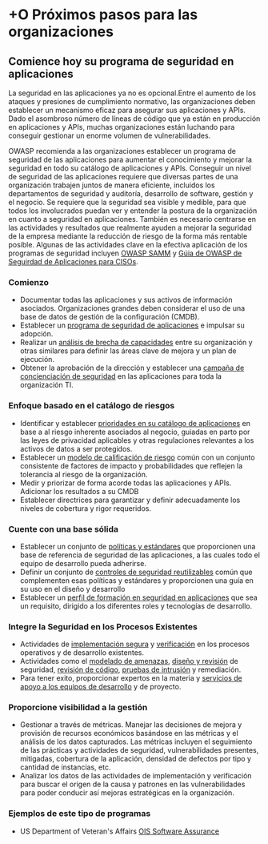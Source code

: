 # +O Próximos pasos para las organizaciones

## Comience hoy su programa de seguridad en aplicaciones

La seguridad en las aplicaciones ya no es opcional.Entre el aumento de los ataques y presiones de cumplimiento normativo, las organizaciones deben establecer un mecanismo eficaz para asegurar sus aplicaciones y APIs. Dado el asombroso número de líneas de código que ya están en producción en aplicaciones y APIs, muchas organizaciones están luchando para conseguir gestionar un enorme volumen de vulnerabilidades.

OWASP recomienda a las organizaciones establecer un programa de seguridad de las aplicaciones para aumentar el conocimiento y mejorar la seguridad en todo su catálogo de aplicaciones y APIs. Conseguir un nivel de seguridad de las aplicaciones requiere que diversas partes de una organización trabajen juntos de manera eficiente, incluidos los departamentos de seguridad y auditoría, desarrollo de software, gestión y el negocio. Se requiere que la seguridad sea visible y medible, para que todos los involucrados puedan ver y entender la postura de la organización en cuanto a seguridad en aplicaciones. También es necesario centrarse en las actividades y resultados que realmente ayuden a mejorar la seguridad de la empresa mediante la reducción de riesgo de la forma más rentable posible. Algunas de las actividades clave en la efectiva aplicación de los programas de seguridad incluyen [OWASP SAMM](https://wiki.owasp.org/index.php/OWASP_SAMM_Project) y [Gúia de OWASP de Seguirdad de Aplicaciones para CISOs](https://wiki.owasp.org/index.php/Application_Security_Guide_For_CISOs).

### Comienzo

* Documentar todas las aplicaciones y sus activos de información asociados. Organizaciones grandes deben considerar el uso de una base de datos de gestión de la configuración (CMDB).
* Establecer un [programa de seguridad de aplicaciones](https://wiki.owasp.org/index.php/SAMM_-_Strategy_&_Metrics_-_1) e impulsar su adopción.
* Realizar un [análisis de brecha de capacidades](https://wiki.owasp.org/index.php/SAMM_-_Strategy_&_Metrics_-_3) entre su organización y otras similares para definir las áreas clave de mejora y un plan de ejecución.
*  Obtener la aprobación de la dirección y establecer una [campaña de concienciación de seguridad](https://wiki.owasp.org/index.php/SAMM_-_Education_&_Guidance_-_1) en las aplicaciones para toda la organización TI.

### Enfoque basado en el catálogo de riesgos

* Identificar y establecer [prioridades en su catálogo de aplicaciones](https://wiki.owasp.org/index.php/SAMM_-_Strategy_&_Metrics_-_2) en base a al riesgo inherente asociados al negocio, guiadas en parto por las leyes de privacidad aplicables y otras regulaciones relevantes a los activos de datos a ser protegidos.
* Establecer un [modelo de calificación de riesgo](https://wiki.owasp.org/index.php/OWASP_Risk_Rating_Methodology) común con un conjunto consistente de factores de impacto y
probabilidades que reflejen la tolerancia al riesgo de la organización.
* Medir y priorizar de forma acorde todas las aplicaciones y APIs. Adicionar los resultados a su CMDB
*  Establecer directrices para garantizar y definir adecuadamente los niveles de cobertura y rigor requeridos.

### Cuente con una base sólida

* Establecer un conjunto de [políticas y estándares](https://wiki.owasp.org/index.php/SAMM_-_Policy_&_Compliance_-_2)  que proporcionen una base de referencia de seguridad de las aplicaciones, a las cuales todo el equipo de desarrollo pueda adherirse.
* Definir un conjunto de [controles de seguridad reutilizables](https://wiki.owasp.org/index.php/OWASP_Security_Knowledge_Framework) común que complementen esas políticas y estándares y proporcionen una guía en su uso en el diseño y desarrollo
* Establecer un [perfil de formación en seguridad en aplicaciones](https://wiki.owasp.org/index.php/SAMM_-_Education_&_Guidance_-_2) que sea un requisito, dirigido a los diferentes roles y tecnologías de desarrollo.

### Integre la Seguridad en los Procesos Existentes

* Actividades de [implementación segura](https://wiki.owasp.org/index.php/SAMM_-_Construction) y [verificación](https://wiki.owasp.org/index.php/SAMM_-_Verification) en los procesos operativos y de desarrollo existentes. 
* Actividades como el [modelado de amenazas](https://wiki.owasp.org/index.php/SAMM_-_Threat_Assessment_-_1), [diseño y revisión](https://wiki.owasp.org/index.php/SAMM_-_Design_Review_-_1) de seguridad, [revisión de código](https://wiki.owasp.org/index.php/SAMM_-_Code_Review_-_1), [pruebas de intrusión](https://wiki.owasp.org/index.php/SAMM_-_Security_Testing_-_1) y remediación.
* Para tener exito, proporcionar expertos en la materia y [servicios de apoyo a los equipos de desarrollo](https://wiki.owasp.org/index.php/SAMM_-_Education_&_Guidance_-_3) y de proyecto.

### Proporcione visibilidad a la gestión

* Gestionar a través de métricas. Manejar las decisiones de mejora y provisión de recursos económicos basándose en las métricas y el análisis de los datos capturados. Las métricas incluyen el seguimiento de las prácticas y actividades de seguridad, vulnerabilidades presentes, mitigadas, cobertura de la aplicación, densidad de defectos por tipo y cantidad de instancias, etc.
* Analizar los datos de las actividades de implementación y verificación para buscar el origen de la causa y patrones en las vulnerabilidades para poder conducir así mejoras estratégicas en la organización.

### Ejemplos de este tipo de programas

* US Department of Veteran's Affairs [OIS Software Assurance](https://wiki.mobilehealth.va.gov/display/OISSWA/OIS+Software+Assurance)
